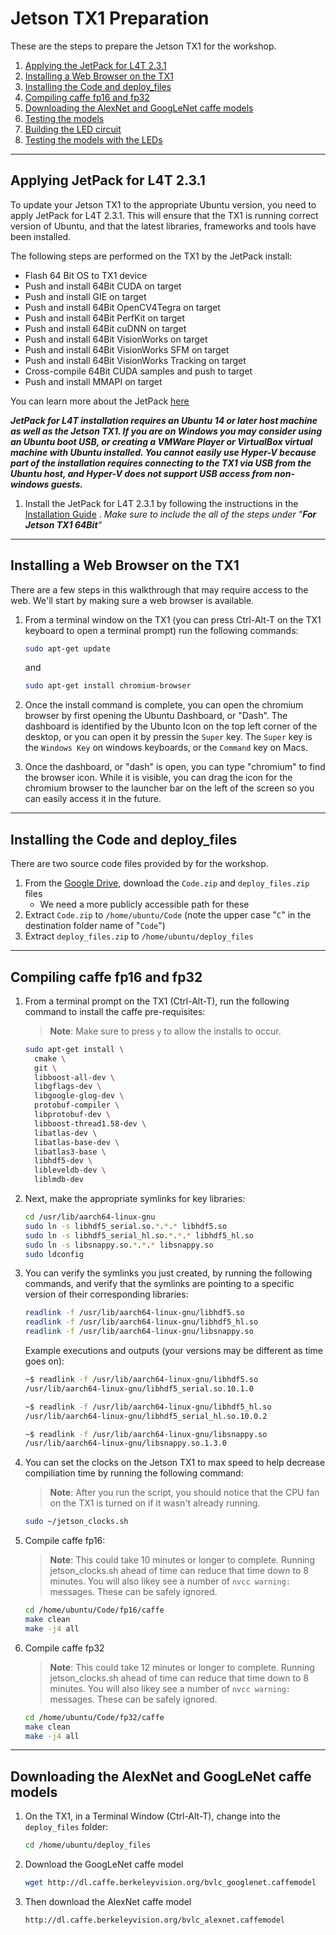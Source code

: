# Jetson TX1 Preparation

These are the steps to prepare the Jetson TX1 for the workshop.

1. [Applying the JetPack for L4T 2.3.1](#task1)
1. [Installing a Web Browser on the TX1](#task2)
1. [Installing the Code and deploy_files](#task3)
1. [Compiling caffe fp16 and fp32](#task4)
1. [Downloading the AlexNet and GoogLeNet caffe models](#task5)
1. [Testing the models](#task6)
1. [Building the LED circuit](#task7)
1. [Testing the models with the LEDs](#task8)

___

<a name="task1"></a>

## Applying JetPack for L4T 2.3.1

To update your Jetson TX1 to the appropriate Ubuntu version, you need to apply JetPack for L4T 2.3.1.  This will ensure that the TX1 is running correct version of Ubuntu, and that the latest libraries, frameworks and tools have been installed.

The following steps are performed on the TX1 by the JetPack install:
 - Flash 64 Bit OS to TX1 device
 - Push and install 64Bit CUDA on target
 - Push and install GIE on target
 - Push and install 64Bit OpenCV4Tegra on target
 - Push and install 64Bit PerfKit on target
 - Push and install 64Bit cuDNN on target
 - Push and install 64Bit VisionWorks on target
 - Push and install 64Bit VisionWorks SFM on target
 - Push and install 64Bit VisionWorks Tracking on target
 - Cross-compile 64Bit CUDA samples and push to target
 - Push and install MMAPI on target

You can learn more about the JetPack [here](http://docs.nvidia.com/jetpack-l4t/index.html#developertools/mobile/jetpack/l4t/2.3/jetpack_l4t_main.htm)

***JetPack for L4T installation requires an Ubuntu 14 or later host machine as well as the Jetson TX1.  If you are on Windows you may consider using an Ubuntu boot USB, or creating a VMWare Player or VirtualBox virtual machine with Ubuntu installed.  You cannot easily use Hyper-V because part of the installation requires connecting to the TX1 via USB from the Ubuntu host, and Hyper-V does not support USB access from non-windows guests.***

1. Install the JetPack for L4T 2.3.1 by following the instructions in the [Installation Guide](http://docs.nvidia.com/jetpack-l4t/index.html#developertools/mobile/jetpack/l4t/2.3/jetpack_l4t_install.htm) .  _Make sure to include the all of the steps under "**For Jetson TX1 64Bit**"_

___

<a name="task2"></a>

## Installing a Web Browser on the TX1

There are a few steps in this walkthrough that may require access to the web.  We'll start by making sure a web browser is available. 

1. From a terminal window on the TX1 (you can press Ctrl-Alt-T on the TX1 keyboard to open a terminal prompt) run the following commands:

    ```bash
    sudo apt-get update
    ``` 

    and

    ```bash
    sudo apt-get install chromium-browser
    ```
1. Once the install command is complete, you can open the chromium browser by first opening the Ubuntu Dashboard, or "Dash". The dashboard is identified by the Ubunto Icon on the top left corner of the desktop, or you can open it by pressin the `Super` key.  The `Super` key is the `Windows Key` on windows keyboards, or the `Command` key on Macs.

1. Once the dashboard, or "dash" is open, you can type "chromium" to find the browser icon.  While it is visible, you can drag the icon for the chromium browser to the launcher bar on the left of the screen so you can easily access it in the future. 

___

<a name="task3"></a>

## Installing the Code and deploy_files

There are two source code files provided by for the workshop.

1. From the [Google Drive](https://drive.google.com/drive/u/1/folders/0B-wiicg2Oj7nZWtUMzZrZXFGdjg), download the `Code.zip` and `deploy_files.zip` files
     - We need a more publicly accessible path for these
1. Extract `Code.zip` to `/home/ubuntu/Code` (note the upper case "`C`" in the destination folder name of "`Code`")
1. Extract `deploy_files.zip` to `/home/ubuntu/deploy_files`

___

<a name="task4"></a>

## Compiling caffe fp16 and fp32

1. From a terminal prompt on the TX1 (Ctrl-Alt-T), run the following command to install the caffe pre-requisites:

    > **Note**: Make sure to press `y` to allow the installs to occur.

    ```bash
    sudo apt-get install \
      cmake \
      git \
      libboost-all-dev \
      libgflags-dev \
      libgoogle-glog-dev \
      protobuf-compiler \
      libprotobuf-dev \
      libboost-thread1.58-dev \
      libatlas-dev \
      libatlas-base-dev \
      libatlas3-base \
      libhdf5-dev \
      libleveldb-dev \
      liblmdb-dev
    ```

1. Next, make the appropriate symlinks for key libraries:

    ```bash
    cd /usr/lib/aarch64-linux-gnu
    sudo ln -s libhdf5_serial.so.*.*.* libhdf5.so
    sudo ln -s libhdf5_serial_hl.so.*.*.* libhdf5_hl.so
    sudo ln -s libsnappy.so.*.*.* libsnappy.so
    sudo ldconfig
    ```

1. You can verify the symlinks you just created, by running the following commands, and verify that the symlinks are pointing to a specific version of their corresponding libraries:

    ```bash
    readlink -f /usr/lib/aarch64-linux-gnu/libhdf5.so
    readlink -f /usr/lib/aarch64-linux-gnu/libhdf5_hl.so
    readlink -f /usr/lib/aarch64-linux-gnu/libsnappy.so
    ```

    Example executions and outputs (your versions may be different as time goes on):

    ```bash
    ~$ readlink -f /usr/lib/aarch64-linux-gnu/libhdf5.so
    /usr/lib/aarch64-linux-gnu/libhdf5_serial.so.10.1.0

    ~$ readlink -f /usr/lib/aarch64-linux-gnu/libhdf5_hl.so
    /usr/lib/aarch64-linux-gnu/libhdf5_serial_hl.so.10.0.2

    ~$ readlink -f /usr/lib/aarch64-linux-gnu/libsnappy.so
    /usr/lib/aarch64-linux-gnu/libsnappy.so.1.3.0
    ```

1. You can set the clocks on the Jetson TX1 to max speed to help decrease compiliation time by running the following command:

    > **Note**: After you run the script, you should notice that the CPU fan on the TX1 is turned on if it wasn't already running. 

    ```bash
    sudo ~/jetson_clocks.sh
    ```

1. Compile caffe fp16:

    > **Note**: This could take 10 minutes or longer to complete.  Running jetson_clocks.sh ahead of time can reduce that time down to 8 minutes.  You will also likey see a number of `nvcc warning:` messages.  These can be safely ignored.

    ```bash
    cd /home/ubuntu/Code/fp16/caffe
    make clean
    make -j4 all
    ```

1. Compile caffe fp32

    > **Note**: This could take 12 minutes or longer to complete.  Running jetson_clocks.sh ahead of time can reduce that time down to 8 minutes.  You will also likey see a number of `nvcc warning:` messages.  These can be safely ignored.

    ```bash
    cd /home/ubuntu/Code/fp32/caffe
    make clean
    make -j4 all
    ```

___

<a name="task5"></a>

## Downloading the AlexNet and GoogLeNet caffe models

1. On the TX1, in a Terminal Window (Ctrl-Alt-T), change into the `deploy_files` folder:

    ```bash
    cd /home/ubuntu/deploy_files
    ```

1. Download the GoogLeNet caffe model

    ```bash
    wget http://dl.caffe.berkeleyvision.org/bvlc_googlenet.caffemodel
    ```

1. Then download the AlexNet caffe model

    ```bash
    http://dl.caffe.berkeleyvision.org/bvlc_alexnet.caffemodel
    ```



